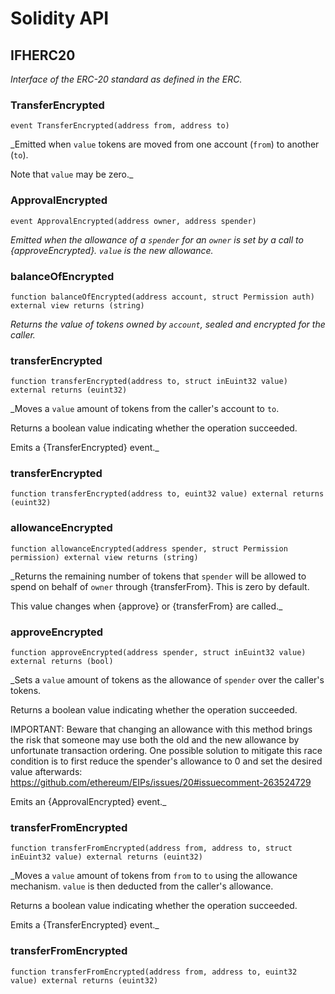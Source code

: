 # Solidity API

## IFHERC20

_Interface of the ERC-20 standard as defined in the ERC._

### TransferEncrypted

```solidity
event TransferEncrypted(address from, address to)
```

_Emitted when `value` tokens are moved from one account (`from`) to
another (`to`).

Note that `value` may be zero._

### ApprovalEncrypted

```solidity
event ApprovalEncrypted(address owner, address spender)
```

_Emitted when the allowance of a `spender` for an `owner` is set by
a call to {approveEncrypted}. `value` is the new allowance._

### balanceOfEncrypted

```solidity
function balanceOfEncrypted(address account, struct Permission auth) external view returns (string)
```

_Returns the value of tokens owned by `account`, sealed and encrypted for the caller._

### transferEncrypted

```solidity
function transferEncrypted(address to, struct inEuint32 value) external returns (euint32)
```

_Moves a `value` amount of tokens from the caller's account to `to`.

Returns a boolean value indicating whether the operation succeeded.

Emits a {TransferEncrypted} event._

### transferEncrypted

```solidity
function transferEncrypted(address to, euint32 value) external returns (euint32)
```

### allowanceEncrypted

```solidity
function allowanceEncrypted(address spender, struct Permission permission) external view returns (string)
```

_Returns the remaining number of tokens that `spender` will be
allowed to spend on behalf of `owner` through {transferFrom}. This is
zero by default.

This value changes when {approve} or {transferFrom} are called._

### approveEncrypted

```solidity
function approveEncrypted(address spender, struct inEuint32 value) external returns (bool)
```

_Sets a `value` amount of tokens as the allowance of `spender` over the
caller's tokens.

Returns a boolean value indicating whether the operation succeeded.

IMPORTANT: Beware that changing an allowance with this method brings the risk
that someone may use both the old and the new allowance by unfortunate
transaction ordering. One possible solution to mitigate this race
condition is to first reduce the spender's allowance to 0 and set the
desired value afterwards:
https://github.com/ethereum/EIPs/issues/20#issuecomment-263524729

Emits an {ApprovalEncrypted} event._

### transferFromEncrypted

```solidity
function transferFromEncrypted(address from, address to, struct inEuint32 value) external returns (euint32)
```

_Moves a `value` amount of tokens from `from` to `to` using the
allowance mechanism. `value` is then deducted from the caller's
allowance.

Returns a boolean value indicating whether the operation succeeded.

Emits a {TransferEncrypted} event._

### transferFromEncrypted

```solidity
function transferFromEncrypted(address from, address to, euint32 value) external returns (euint32)
```

